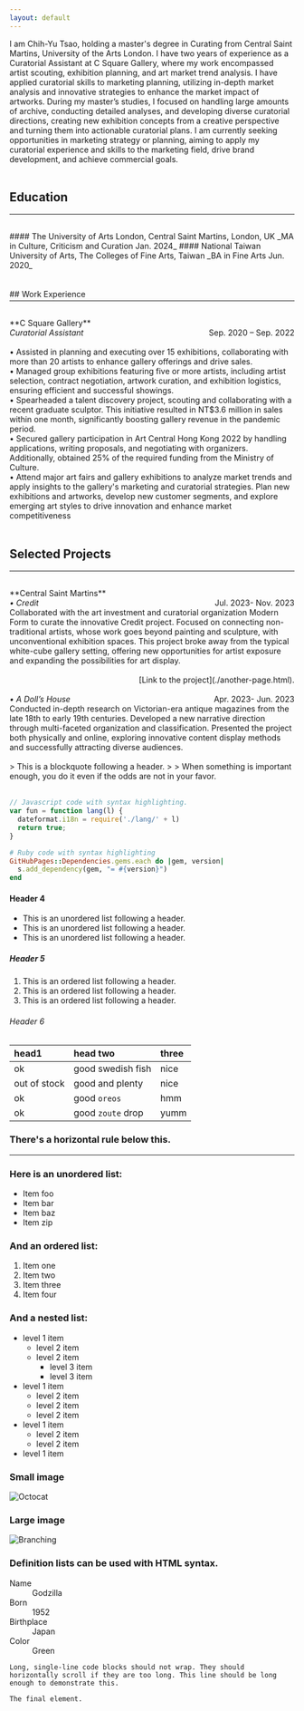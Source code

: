 ```yaml
---
layout: default
---
```


I am Chih-Yu Tsao, holding a master's degree in Curating from Central Saint Martins, University of the Arts London. I have two years of experience as a Curatorial Assistant at C Square Gallery, where my work encompassed artist scouting, exhibition planning, and art market trend analysis. I have applied curatorial skills to marketing planning, utilizing in-depth market analysis and innovative strategies to enhance the market impact of artworks. During my master’s studies, I focused on handling large amounts of archive, conducting detailed analyses, and developing diverse curatorial directions, creating new exhibition concepts from a creative perspective and turning them into actionable curatorial plans. I am currently seeking opportunities in marketing strategy or planning, aiming to apply my curatorial experience and skills to the marketing field, drive brand development, and achieve commercial goals.
<br>
<br>
## Education
<hr style="width: 100%; border: 0px dashed black; margin-top:3px ; margin-bottom:30px;" />
#### The University of Arts London, Central Saint Martins, ​London, UK
_MA in Culture, Criticism and Curation ​Jan. 2024_ 
#### National Taiwan University of Arts, The Colleges of Fine Arts, ​Taiwan
_BA in Fine Arts ​Jun. 2020_
<br>
<br>
<br>
## Work Experience​ 
<hr style="width: 100%; border: 0px dashed black; margin-top:3px ; margin-bottom:30px;" />
**C Square Gallery**
<div style="width: 100%;">
<span style="float: left;font-style: italic">Curatorial Assistant </span>
<span style="float: right;">Sep. 2020 – Sep. 2022</span>
</div> <br> 
​ 
<br>• Assisted in planning and executing over 15 exhibitions, collaborating with more than 20 artists to enhance gallery offerings and drive sales.
<br>• Managed group exhibitions featuring five or more artists, including artist selection, contract negotiation, artwork curation, and exhibition logistics, ensuring efficient and successful showings.
<br>• Spearheaded a talent discovery project, scouting and collaborating with a recent graduate sculptor. This initiative resulted in NT$3.6 million in sales within one month, significantly boosting gallery revenue in the pandemic period.
<br>• Secured gallery participation in Art Central Hong Kong 2022 by handling applications, writing proposals, and negotiating with organizers. Additionally, obtained 25% of the required funding from the Ministry of Culture.
<br>• Attend major art fairs and gallery exhibitions to analyze market trends and apply insights to the gallery's marketing and curatorial strategies. Plan new exhibitions and artworks, develop new customer segments, and explore emerging art styles to drive innovation and enhance market competitiveness
<br>
<br>

## Selected Projects
<hr style="width: 100%; border: 0px dashed black; margin-top:3px ; margin-bottom:30px;" />
**Central Saint Martins**
<div style="width: 100%;">
<span style="float: left;font-style: italic"> • Credit</span>
<span style="float: right;">Jul. 2023- Nov. 2023</span>
</div> <br> 
 Collaborated with the art investment and curatorial organization Modern Form to curate the innovative Credit project. Focused on connecting non-traditional artists, whose work goes beyond painting and sculpture, with unconventional exhibition spaces. This project broke away from the typical white-cube gallery setting, offering new opportunities for artist exposure and expanding the possibilities for art display.<br><br>
<span style="float: right;">[Link to the project](./another-page.html).</span>
<br><br>
 <div style="width: 100%;">
<span style="float: left;font-style: italic"> • A Doll’s House </span>
<span style="float: right;">Apr. 2023- Jun. 2023</span>
</div> <br> 
Conducted in-depth research on Victorian-era antique magazines from the late 18th to early 19th centuries. Developed a new narrative direction through multi-faceted organization and classification. Presented the project both physically and online, exploring innovative content display methods and successfully attracting diverse audiences.
<br>
<br>
> This is a blockquote following a header.
>
> When something is important enough, you do it even if the odds are not in your favor.
<br>
<br>

```js
// Javascript code with syntax highlighting.
var fun = function lang(l) {
  dateformat.i18n = require('./lang/' + l)
  return true;
}
```

```ruby
# Ruby code with syntax highlighting
GitHubPages::Dependencies.gems.each do |gem, version|
  s.add_dependency(gem, "= #{version}")
end
```

#### Header 4

*   This is an unordered list following a header.
*   This is an unordered list following a header.
*   This is an unordered list following a header.

##### Header 5

1.  This is an ordered list following a header.
2.  This is an ordered list following a header.
3.  This is an ordered list following a header.

###### Header 6

| head1        | head two          | three |
|:-------------|:------------------|:------|
| ok           | good swedish fish | nice  |
| out of stock | good and plenty   | nice  |
| ok           | good `oreos`      | hmm   |
| ok           | good `zoute` drop | yumm  |

### There's a horizontal rule below this.

* * *

### Here is an unordered list:

*   Item foo
*   Item bar
*   Item baz
*   Item zip

### And an ordered list:

1.  Item one
1.  Item two
1.  Item three
1.  Item four

### And a nested list:

- level 1 item
  - level 2 item
  - level 2 item
    - level 3 item
    - level 3 item
- level 1 item
  - level 2 item
  - level 2 item
  - level 2 item
- level 1 item
  - level 2 item
  - level 2 item
- level 1 item

### Small image

![Octocat](https://github.githubassets.com/images/icons/emoji/octocat.png)

### Large image

![Branching](https://guides.github.com/activities/hello-world/branching.png)


### Definition lists can be used with HTML syntax.

<dl>
<dt>Name</dt>
<dd>Godzilla</dd>
<dt>Born</dt>
<dd>1952</dd>
<dt>Birthplace</dt>
<dd>Japan</dd>
<dt>Color</dt>
<dd>Green</dd>
</dl>

```
Long, single-line code blocks should not wrap. They should horizontally scroll if they are too long. This line should be long enough to demonstrate this.
```

```
The final element.
```
